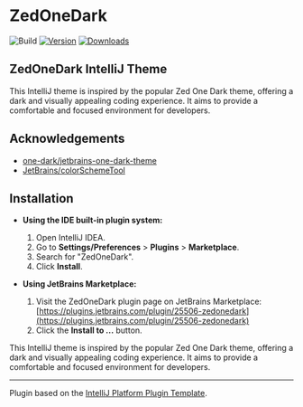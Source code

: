 # ZedOneDark

![Build](https://github.com/karataydev/ZedOneDark/workflows/Build/badge.svg)
[![Version](https://img.shields.io/jetbrains/plugin/v/25506-zedonedark.svg)](https://plugins.jetbrains.com/plugin/25506-zedonedark)
[![Downloads](https://img.shields.io/jetbrains/plugin/d/25506-zedonedark.svg)](https://plugins.jetbrains.com/plugin/25506-zedonedark)

## ZedOneDark IntelliJ Theme

This IntelliJ theme is inspired by the popular Zed One Dark theme, offering a dark and visually appealing coding experience. It aims to provide a comfortable and focused environment for developers.


## Acknowledgements

- [one-dark/jetbrains-one-dark-theme](https://github.com/one-dark/jetbrains-one-dark-theme)
- [JetBrains/colorSchemeTool](https://github.com/JetBrains/colorSchemeTool)

## Installation

- **Using the IDE built-in plugin system:**

  1. Open IntelliJ IDEA.
  2. Go to **Settings/Preferences** > **Plugins** > **Marketplace**.
  3. Search for "ZedOneDark".
  4. Click **Install**.

- **Using JetBrains Marketplace:**

  1. Visit the ZedOneDark plugin page on JetBrains Marketplace: [https://plugins.jetbrains.com/plugin/25506-zedonedark](https://plugins.jetbrains.com/plugin/25506-zedonedark)
  2. Click the **Install to ...** button.

<!-- Plugin description -->

This IntelliJ theme is inspired by the popular Zed One Dark theme, offering a dark and visually appealing coding experience. It aims to provide a comfortable and focused environment for developers.

<!-- Plugin description end -->


---
Plugin based on the [IntelliJ Platform Plugin Template][template].

[template]: https://github.com/JetBrains/intellij-platform-plugin-template
[docs:plugin-description]: https://plugins.jetbrains.com/docs/intellij/plugin-user-experience.html#plugin-description-and-presentation
